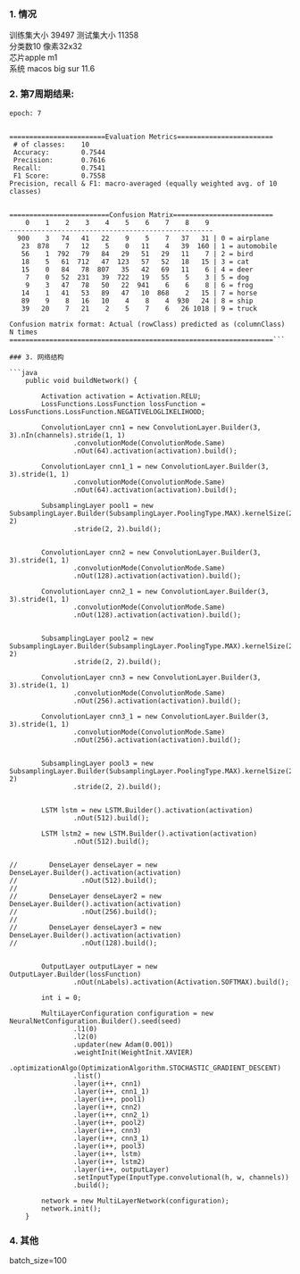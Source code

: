 ### 1. 情况
训练集大小 39497 测试集大小 11358 <br>
分类数10 像素32x32 <br>
芯片apple m1 <br>
系统 macos big sur 11.6

### 2. 第7周期结果:

```text
epoch: 7


========================Evaluation Metrics========================
 # of classes:    10
 Accuracy:        0.7544
 Precision:       0.7616
 Recall:          0.7541
 F1 Score:        0.7558
Precision, recall & F1: macro-averaged (equally weighted avg. of 10 classes)


=========================Confusion Matrix=========================
    0    1    2    3    4    5    6    7    8    9
---------------------------------------------------
  900    3   74   41   22    9    5    7   37   31 | 0 = airplane
   23  878    7   12    5    0   11    4   39  160 | 1 = automobile
   56    1  792   79   84   29   51   29   11    7 | 2 = bird
   18    5   61  712   47  123   57   52   18   15 | 3 = cat
   15    0   84   78  807   35   42   69   11    6 | 4 = deer
    7    0   52  231   39  722   19   55    5    3 | 5 = dog
    9    3   47   78   50   22  941    6    6    8 | 6 = frog
   14    1   41   53   89   47   10  868    2   15 | 7 = horse
   89    9    8   16   10    4    8    4  930   24 | 8 = ship
   39   20    7   21    2    5    7    6   26 1018 | 9 = truck

Confusion matrix format: Actual (rowClass) predicted as (columnClass) N times
==================================================================```

### 3. 网络结构

```java
    public void buildNetwork() {

        Activation activation = Activation.RELU;
        LossFunctions.LossFunction lossFunction = LossFunctions.LossFunction.NEGATIVELOGLIKELIHOOD;

        ConvolutionLayer cnn1 = new ConvolutionLayer.Builder(3, 3).nIn(channels).stride(1, 1)
                .convolutionMode(ConvolutionMode.Same)
                .nOut(64).activation(activation).build();

        ConvolutionLayer cnn1_1 = new ConvolutionLayer.Builder(3, 3).stride(1, 1)
                .convolutionMode(ConvolutionMode.Same)
                .nOut(64).activation(activation).build();

        SubsamplingLayer pool1 = new SubsamplingLayer.Builder(SubsamplingLayer.PoolingType.MAX).kernelSize(2, 2)
                .stride(2, 2).build();


        ConvolutionLayer cnn2 = new ConvolutionLayer.Builder(3, 3).stride(1, 1)
                .convolutionMode(ConvolutionMode.Same)
                .nOut(128).activation(activation).build();

        ConvolutionLayer cnn2_1 = new ConvolutionLayer.Builder(3, 3).stride(1, 1)
                .convolutionMode(ConvolutionMode.Same)
                .nOut(128).activation(activation).build();


        SubsamplingLayer pool2 = new SubsamplingLayer.Builder(SubsamplingLayer.PoolingType.MAX).kernelSize(2, 2)
                .stride(2, 2).build();

        ConvolutionLayer cnn3 = new ConvolutionLayer.Builder(3, 3).stride(1, 1)
                .convolutionMode(ConvolutionMode.Same)
                .nOut(256).activation(activation).build();

        ConvolutionLayer cnn3_1 = new ConvolutionLayer.Builder(3, 3).stride(1, 1)
                .convolutionMode(ConvolutionMode.Same)
                .nOut(256).activation(activation).build();


        SubsamplingLayer pool3 = new SubsamplingLayer.Builder(SubsamplingLayer.PoolingType.MAX).kernelSize(2, 2)
                .stride(2, 2).build();


        LSTM lstm = new LSTM.Builder().activation(activation)
                .nOut(512).build();

        LSTM lstm2 = new LSTM.Builder().activation(activation)
                .nOut(512).build();


//        DenseLayer denseLayer = new DenseLayer.Builder().activation(activation)
//                .nOut(512).build();
//
//        DenseLayer denseLayer2 = new DenseLayer.Builder().activation(activation)
//                .nOut(256).build();
//
//        DenseLayer denseLayer3 = new DenseLayer.Builder().activation(activation)
//                .nOut(128).build();


        OutputLayer outputLayer = new OutputLayer.Builder(lossFunction)
                .nOut(nLabels).activation(Activation.SOFTMAX).build();

        int i = 0;

        MultiLayerConfiguration configuration = new NeuralNetConfiguration.Builder().seed(seed)
                .l1(0)
                .l2(0)
                .updater(new Adam(0.001))
                .weightInit(WeightInit.XAVIER)
                .optimizationAlgo(OptimizationAlgorithm.STOCHASTIC_GRADIENT_DESCENT)
                .list()
                .layer(i++, cnn1)
                .layer(i++, cnn1_1)
                .layer(i++, pool1)
                .layer(i++, cnn2)
                .layer(i++, cnn2_1)
                .layer(i++, pool2)
                .layer(i++, cnn3)
                .layer(i++, cnn3_1)
                .layer(i++, pool3)
                .layer(i++, lstm)
                .layer(i++, lstm2)
                .layer(i++, outputLayer)
                .setInputType(InputType.convolutional(h, w, channels))
                .build();

        network = new MultiLayerNetwork(configuration);
        network.init();
    }
```
### 4. 其他

batch_size=100